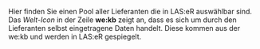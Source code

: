 Hier finden Sie einen Pool aller Lieferanten die in LAS:eR auswählbar sind. Das *Welt-Icon* in der Zeile **we:kb** zeigt an, dass es sich um durch den Lieferanten selbst eingetragene Daten handelt. Diese kommen aus der we:kb und werden in LAS:eR gespiegelt.
